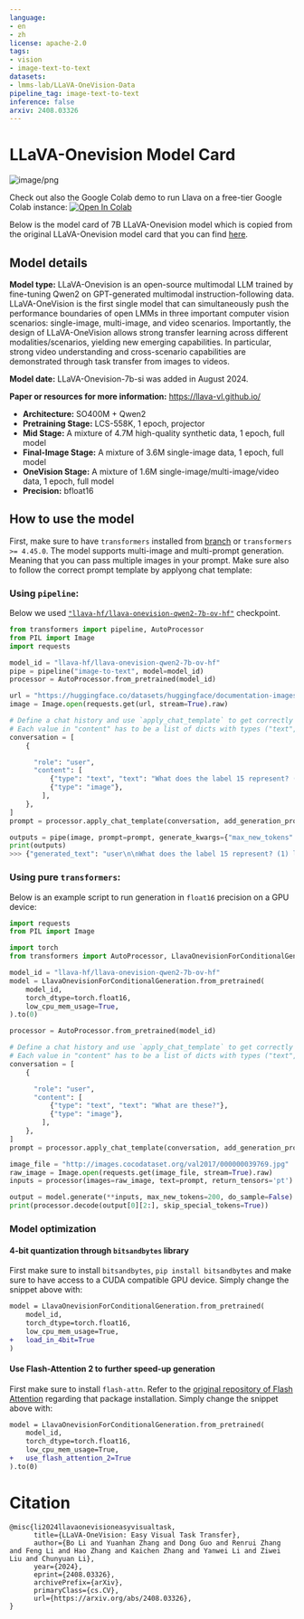 ```yaml
---
language:
- en
- zh
license: apache-2.0
tags:
- vision
- image-text-to-text
datasets:
- lmms-lab/LLaVA-OneVision-Data
pipeline_tag: image-text-to-text
inference: false
arxiv: 2408.03326
---
```

# LLaVA-Onevision Model Card

![image/png](llava_onevision_arch.png)

Check out also the Google Colab demo to run Llava on a free-tier Google Colab instance: [![Open In Colab](https://colab.research.google.com/assets/colab-badge.svg)](https://colab.research.google.com/drive/1-4AtYjR8UMtCALV0AswU1kiNkWCLTALT?usp=sharing)

Below is the model card of 7B LLaVA-Onevision model which is copied from the original LLaVA-Onevision model card that you can find [here](https://huggingface.co/lmms-lab/llava-onevision-qwen2-0.5b-si).



## Model details

**Model type:**
LLaVA-Onevision is an open-source multimodal LLM trained by fine-tuning Qwen2 on GPT-generated multimodal instruction-following data.
LLaVA-OneVision is the first single model that can simultaneously push the performance boundaries of open LMMs in three important computer
vision scenarios: single-image, multi-image, and video scenarios. Importantly, the design of LLaVA-OneVision allows strong transfer learning
across different modalities/scenarios, yielding new emerging capabilities. In particular, strong video understanding and cross-scenario
capabilities are demonstrated through task transfer from images to videos.

**Model date:**
LLaVA-Onevision-7b-si was added in August 2024.

**Paper or resources for more information:**
https://llava-vl.github.io/

- **Architecture:** SO400M + Qwen2
- **Pretraining Stage:** LCS-558K, 1 epoch, projector
- **Mid Stage:** A mixture of 4.7M high-quality synthetic data, 1 epoch, full model
- **Final-Image Stage:** A mixture of 3.6M single-image data, 1 epoch, full model
- **OneVision Stage:** A mixture of 1.6M single-image/multi-image/video data, 1 epoch, full model
- **Precision:** bfloat16


## How to use the model

First, make sure to have `transformers` installed from [branch](https://github.com/huggingface/transformers/pull/32673) or `transformers >= 4.45.0`. 
The model supports multi-image and multi-prompt generation. Meaning that you can pass multiple images in your prompt. Make sure also to follow the correct prompt template by applyong chat template:

### Using `pipeline`:

Below we used [`"llava-hf/llava-onevision-qwen2-7b-ov-hf"`](https://huggingface.co/llava-hf/llava-onevision-qwen2-7b-ov-hf) checkpoint.

```python
from transformers import pipeline, AutoProcessor
from PIL import Image    
import requests

model_id = "llava-hf/llava-onevision-qwen2-7b-ov-hf"
pipe = pipeline("image-to-text", model=model_id)
processor = AutoProcessor.from_pretrained(model_id)

url = "https://huggingface.co/datasets/huggingface/documentation-images/resolve/main/transformers/tasks/ai2d-demo.jpg"
image = Image.open(requests.get(url, stream=True).raw)

# Define a chat history and use `apply_chat_template` to get correctly formatted prompt
# Each value in "content" has to be a list of dicts with types ("text", "image") 
conversation = [
    {

      "role": "user",
      "content": [
          {"type": "text", "text": "What does the label 15 represent? (1) lava (2) core (3) tunnel (4) ash cloud"},
          {"type": "image"},
        ],
    },
]
prompt = processor.apply_chat_template(conversation, add_generation_prompt=True)

outputs = pipe(image, prompt=prompt, generate_kwargs={"max_new_tokens": 200})
print(outputs)
>>> {"generated_text": "user\n\nWhat does the label 15 represent? (1) lava (2) core (3) tunnel (4) ash cloud\nassistant\nLava"}
```

### Using pure `transformers`:

Below is an example script to run generation in `float16` precision on a GPU device:

```python
import requests
from PIL import Image

import torch
from transformers import AutoProcessor, LlavaOnevisionForConditionalGeneration

model_id = "llava-hf/llava-onevision-qwen2-7b-ov-hf"
model = LlavaOnevisionForConditionalGeneration.from_pretrained(
    model_id, 
    torch_dtype=torch.float16, 
    low_cpu_mem_usage=True, 
).to(0)

processor = AutoProcessor.from_pretrained(model_id)

# Define a chat history and use `apply_chat_template` to get correctly formatted prompt
# Each value in "content" has to be a list of dicts with types ("text", "image") 
conversation = [
    {

      "role": "user",
      "content": [
          {"type": "text", "text": "What are these?"},
          {"type": "image"},
        ],
    },
]
prompt = processor.apply_chat_template(conversation, add_generation_prompt=True)

image_file = "http://images.cocodataset.org/val2017/000000039769.jpg"
raw_image = Image.open(requests.get(image_file, stream=True).raw)
inputs = processor(images=raw_image, text=prompt, return_tensors='pt').to(0, torch.float16)

output = model.generate(**inputs, max_new_tokens=200, do_sample=False)
print(processor.decode(output[0][2:], skip_special_tokens=True))
```

### Model optimization

#### 4-bit quantization through `bitsandbytes` library

First make sure to install `bitsandbytes`, `pip install bitsandbytes` and make sure to have access to a CUDA compatible GPU device. Simply change the snippet above with: 

```diff
model = LlavaOnevisionForConditionalGeneration.from_pretrained(
    model_id, 
    torch_dtype=torch.float16, 
    low_cpu_mem_usage=True,
+   load_in_4bit=True
)
```

#### Use Flash-Attention 2 to further speed-up generation

First make sure to install `flash-attn`. Refer to the [original repository of Flash Attention](https://github.com/Dao-AILab/flash-attention) regarding that package installation. Simply change the snippet above with: 

```diff
model = LlavaOnevisionForConditionalGeneration.from_pretrained(
    model_id, 
    torch_dtype=torch.float16, 
    low_cpu_mem_usage=True,
+   use_flash_attention_2=True
).to(0)
```

# Citation
```
@misc{li2024llavaonevisioneasyvisualtask,
      title={LLaVA-OneVision: Easy Visual Task Transfer}, 
      author={Bo Li and Yuanhan Zhang and Dong Guo and Renrui Zhang and Feng Li and Hao Zhang and Kaichen Zhang and Yanwei Li and Ziwei Liu and Chunyuan Li},
      year={2024},
      eprint={2408.03326},
      archivePrefix={arXiv},
      primaryClass={cs.CV},
      url={https://arxiv.org/abs/2408.03326}, 
}
```